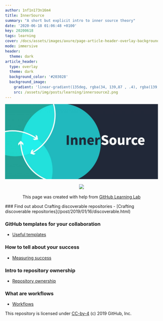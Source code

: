 ```yaml
---
author: 1nf1n173n16m4
title: InnerSource
summary: "A short but explicit intro to inner source theory"
date: '2020-06-18 01:06:48 +0100'
key: 20200618
tags: learning
cover: /docs/assets/images/axure/page-article-header-overlay-background-image-immersive-translucent-header.jpg
mode: immersive
header:
  theme: dark
article_header:
  type: overlay
  theme: dark
  background_color: '#203028'
  background_image:
    gradient: 'linear-gradient(135deg, rgba(34, 139,87 , .4), rgba(139, 34, 139, .4))'
    src: /assets/img/posts/learning/innersource2.png
---
```


<p align="center"><img src="/assets/img/posts/learning/innersource.jpg"></p>

<p align="center"><img width="100" src="https://lab.github.com/public/images/avatar.png"></p>

<p align="center">This page was created with help from <a href="https://lab.github.com/">GitHub Learning Lab</a></p>
<!--more-->
### Find out about Crafting discoverable repositories
  - [Crafting discoverable repositories](/post/2019/01/16/discoverable.html)

### GitHub templates for your collaboration
  - [Useful templates](templates/templates/)

### How to tell about your success  
  - [Measuring success](/post/2019/02/10/metrics.html)

### Intro to repository ownership  
  - [Repository ownership](/post/2019/03/02/repo-ownership.html)

### What are workflows  
  - [Workflows](/post/2019/04/07/workflows.html)

This repository is licensed under [CC-by-4](../LICENSE) (c) 2019 GitHub, Inc.
